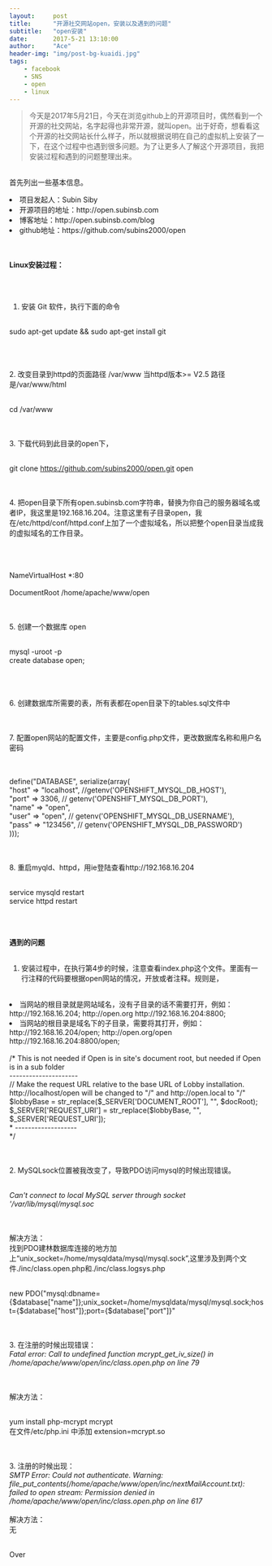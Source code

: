 ```yaml
---
layout:     post
title:      "开源社交网站open，安装以及遇到的问题"
subtitle:   "open安装"
date:       2017-5-21 13:10:00
author:     "Ace"
header-img: "img/post-bg-kuaidi.jpg"
tags:
    - facebook
    - SNS
    - open
    - linux
---
```



> 今天是2017年5月21日，今天在浏览github上的开源项目时，偶然看到一个开源的社交网站，名字起得也非常开源，就叫open。出于好奇，想看看这个开源的社交网站长什么样子，所以就根据说明在自己的虚拟机上安装了一下，在这个过程中也遇到很多问题。为了让更多人了解这个开源项目，我把安装过程和遇到的问题整理出来。

<br>首先列出一些基本信息。

<li>项目发起人：Subin Siby
<li>开源项目的地址：http://open.subinsb.com </li>
<li>博客地址：http://open.subinsb.com/blog</li>
<li>github地址：https://github.com/subins2000/open</li>
<br>

<br><b>Linux安装过程：</b>

<br><br>
1. 安装 Git 软件，执行下面的命令
<br><br>

sudo apt-get update && sudo apt-get install git

<br><br>		
2. 改变目录到httpd的页面路径 /var/www 当httpd版本>= V2.5 路径是/var/www/html
<br><br>


cd /var/www


<br><br>
3. 下载代码到此目录的open下，
<br><br>


git clone https://github.com/subins2000/open.git open


<br><br>
4. 把open目录下所有open.subinsb.com字符串，替换为你自己的服务器域名或者IP，我这里是192.168.16.204。注意这里有子目录open，我在/etc/httpd/conf/httpd.conf上加了一个虚拟域名，所以把整个open目录当成我的虚拟域名的工作目录。
<br><br>


<br>
<br>NameVirtualHost *:80
<br><VirtualHost *:80>
<br>    DocumentRoot /home/apache/www/open
<br></VirtualHost>


<br><br>
5. 创建一个数据库 open
<br>


<br>mysql -uroot -p
<br>create database open;


<br><br>		
6. 创建数据库所需要的表，所有表都在open目录下的tables.sql文件中

<br><br>
7. 配置open网站的配置文件，主要是config.php文件，更改数据库名称和用户名密码
<br>

<br>
<br>define("DATABASE", serialize(array(
<br>	"host" => "localhost", 	//getenv('OPENSHIFT_MYSQL_DB_HOST'),
<br>	"port" => 3306, 		// getenv('OPENSHIFT_MYSQL_DB_PORT'),
<br>	"name" => "open",
<br>	"user" => "open", 		// getenv('OPENSHIFT_MYSQL_DB_USERNAME'),
<br>	"pass" => "123456", 	// getenv('OPENSHIFT_MYSQL_DB_PASSWORD')
<br>)));


<br><br>
8. 重启myqld、httpd，用ie登陆查看http://192.168.16.204
<br>


<br>service mysqld restart
<br>service httpd restart
		

<br><br>

<b>遇到的问题</b>
<br><br>

1. 安装过程中，在执行第4步的时候，注意查看index.php这个文件。里面有一行注释的代码要根据open网站的情况，开放或者注释。规则是，
<br>

<li>当网站的根目录就是网站域名，没有子目录的话不需要打开，例如：http://192.168.16.204; http://open.org  http://192.168.16.204:8800;
<li>当网站的根目录是域名下的子目录，需要将其打开，例如：http://192.168.16.204/open;   http://open.org/open  http://192.168.16.204:8800/open;



<br>
<br>/* This is not needed if Open is in site's document root, but needed if Open is in a sub folder
<br>---------------------
<br>// Make the request URL relative to the base URL of Lobby installation. http://localhost/open will be changed to "/" and http://open.local to "/"
<br>$lobbyBase = str_replace($_SERVER['DOCUMENT_ROOT'], "", $docRoot);
<br>$_SERVER['REQUEST_URI'] = str_replace($lobbyBase, "", $_SERVER['REQUEST_URI']);
<br>* -------------------
<br>*/


<br><br>
2. MySQLsock位置被我改变了，导致PDO访问mysql的时候出现错误。

<br><i>Can't connect to local MySQL server through socket '/var/lib/mysql/mysql.soc</i>

<br>
<br>解决方法：
<br>找到PDO建林数据库连接的地方加上“unix_socket=/home/mysqldata/mysql/mysql.sock”,这里涉及到两个文件./inc/class.open.php和./inc/class.logsys.php
<br>


<br>new PDO("mysql:dbname={$database["name"]};unix_socket=/home/mysqldata/mysql/mysql.sock;host={$database["host"]};port={$database["port"]}"


<br><br>
3. 在注册的时候出现错误：
<br><i>Fatal error: Call to undefined function mcrypt_get_iv_size() in /home/apache/www/open/inc/class.open.php on line 79</i>

<br><br>
解决方法：

<br>yum install php-mcrypt mcrypt
<br>在文件/etc/php.ini 中添加 extension=mcrypt.so

<br><br>
3. 注册的时候出现：
<br>
<i>SMTP Error: Could not authenticate. Warning: file_put_contents(/home/apache/www/open/inc/nextMailAccount.txt): failed to open stream: Permission denied in /home/apache/www/open/inc/class.open.php on line 617</i>
<br><br>
解决方法：
<br>
无
<br><br>


Over